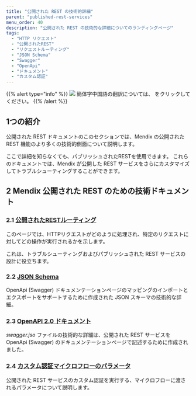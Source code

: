 ```yaml
---
title: "公開された REST の技術的詳細"
parent: "published-rest-services"
menu_order: 40
description: "公開された REST の技術的な詳細についてのランディングページ"
tags:
  - "HTTP リクエスト"
  - "公開されたREST"
  - "リクエストルーティング"
  - "JSON Schema"
  - "Swagger"
  - "OpenApi"
  - "ドキュメント"
  - "カスタム認証"
---
```


{{% alert type="info" %}}
<img src="attachments/chinese-translation/china.png" style="display: inline-block; margin: 0" /> 簡体字中国語の翻訳については、 [<unk> <unk> <unk>](https://cdn.mendix.tencent-cloud.com/documentation/refguide8/published-rest-technical-details.pdf) をクリックしてください。
{{% /alert %}}

## 1つの紹介

公開された REST ドキュメントのこのセクションでは、Mendix の公開された REST 機能のより多くの技術的側面について説明します。

ここで詳細を知らなくても、パブリッシュされたRESTを使用できます。 これらのドキュメントでは、Mendix が公開した REST サービスをさらにカスタマイズしてトラブルシューティングすることができます。

## 2 Mendix 公開された REST のための技術ドキュメント

### 2.1 [公開されたRESTルーティング](published-rest-routing)

このページでは、HTTPリクエストがどのように処理され、特定のリクエストに対してどの操作が実行されるかを示します。

これは、トラブルシューティングおよびパブリッシュされた REST サービスの設計に役立ちます。

### 2.2 [JSON Schema](published-rest-service-json-schema)

OpenApi (Swagger) ドキュメンテーションページのマッピングのインポートとエクスポートをサポートするために作成された JSON スキーマの技術的な詳細。

### 2.3 [OpenAPI 2.0 ドキュメント](open-api)

*swagger.jso* ファイルの技術的な詳細は、公開された REST サービスを OpenApi (Swagger) のドキュメンテーションページで記述するために作成されました。

### 2.4 [カスタム認証マイクロフローのパラメータ](published-rest-authentication-parameter)

公開された REST サービスのカスタム認証を実行する、マイクロフローに渡されるパラメータについて説明します。
